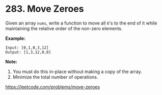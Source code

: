 # 283. Move Zeroes
Given an array ```nums```, write a function to move all ```0```'s to the end of it while maintaining the relative order of the non-zero elements.

**Example:**
```
Input: [0,1,0,3,12]
Output: [1,3,12,0,0]
```
**Note:**

1. You must do this in-place without making a copy of the array.
2. Minimize the total number of operations.

https://leetcode.com/problems/move-zeroes